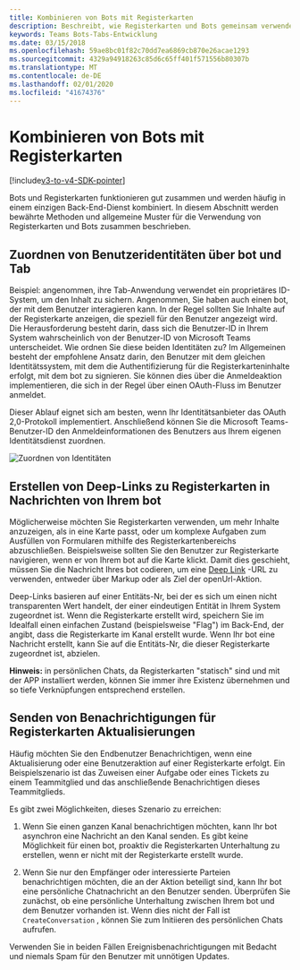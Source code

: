 ```yaml
---
title: Kombinieren von Bots mit Registerkarten
description: Beschreibt, wie Registerkarten und Bots gemeinsam verwendet werden
keywords: Teams Bots-Tabs-Entwicklung
ms.date: 03/15/2018
ms.openlocfilehash: 59ae8bc01f82c70dd7ea6869cb870e26acae1293
ms.sourcegitcommit: 4329a94918263c85d6c65ff401f571556b80307b
ms.translationtype: MT
ms.contentlocale: de-DE
ms.lasthandoff: 02/01/2020
ms.locfileid: "41674376"
---
```

# <a name="combine-bots-with-tabs"></a>Kombinieren von Bots mit Registerkarten

[!include[v3-to-v4-SDK-pointer](~/includes/v3-to-v4-pointer-bots.md)]

Bots und Registerkarten funktionieren gut zusammen und werden häufig in einem einzigen Back-End-Dienst kombiniert. In diesem Abschnitt werden bewährte Methoden und allgemeine Muster für die Verwendung von Registerkarten und Bots zusammen beschrieben.

## <a name="associating-user-identities-across-bot-and-tab"></a>Zuordnen von Benutzeridentitäten über bot und Tab

Beispiel: angenommen, ihre Tab-Anwendung verwendet ein proprietäres ID-System, um den Inhalt zu sichern. Angenommen, Sie haben auch einen bot, der mit dem Benutzer interagieren kann. In der Regel sollten Sie Inhalte auf der Registerkarte anzeigen, die speziell für den Benutzer angezeigt wird. Die Herausforderung besteht darin, dass sich die Benutzer-ID in Ihrem System wahrscheinlich von der Benutzer-ID von Microsoft Teams unterscheidet. Wie ordnen Sie diese beiden Identitäten zu?
Im Allgemeinen besteht der empfohlene Ansatz darin, den Benutzer mit dem gleichen Identitätssystem, mit dem die Authentifizierung für die Registerkarteninhalte erfolgt, mit dem bot zu signieren. Sie können dies über die Anmeldeaktion implementieren, die sich in der Regel über einen OAuth-Fluss im Benutzer anmeldet.

Dieser Ablauf eignet sich am besten, wenn Ihr Identitätsanbieter das OAuth 2,0-Protokoll implementiert. Anschließend können Sie die Microsoft Teams-Benutzer-ID den Anmeldeinformationen des Benutzers aus Ihrem eigenen Identitätsdienst zuordnen.

   ![Zuordnen von Identitäten](~/assets/images/bots/associating_contexts.png)

## <a name="constructing-deep-links-to-tabs-in-messages-from-your-bot"></a>Erstellen von Deep-Links zu Registerkarten in Nachrichten von Ihrem bot

Möglicherweise möchten Sie Registerkarten verwenden, um mehr Inhalte anzuzeigen, als in eine Karte passt, oder um komplexe Aufgaben zum Ausfüllen von Formularen mithilfe des Registerkartenbereichs abzuschließen. Beispielsweise sollten Sie den Benutzer zur Registerkarte navigieren, wenn er von Ihrem bot auf die Karte klickt. Damit dies geschieht, müssen Sie die Nachricht Ihres bot codieren, um eine [Deep Link](~/concepts/build-and-test/deep-links.md) -URL zu verwenden, entweder über Markup oder als Ziel der openUrl-Aktion.

Deep-Links basieren auf einer Entitäts-Nr, bei der es sich um einen nicht transparenten Wert handelt, der einer eindeutigen Entität in Ihrem System zugeordnet ist. Wenn die Registerkarte erstellt wird, speichern Sie im Idealfall einen einfachen Zustand (beispielsweise "Flag") im Back-End, der angibt, dass die Registerkarte im Kanal erstellt wurde. Wenn Ihr bot eine Nachricht erstellt, kann Sie auf die Entitäts-Nr, die dieser Registerkarte zugeordnet ist, abzielen.

**Hinweis:** in persönlichen Chats, da Registerkarten "statisch" sind und mit der APP installiert werden, können Sie immer ihre Existenz übernehmen und so tiefe Verknüpfungen entsprechend erstellen.

## <a name="sending-notifications-for-tab-updates"></a>Senden von Benachrichtigungen für Registerkarten Aktualisierungen

Häufig möchten Sie den Endbenutzer Benachrichtigen, wenn eine Aktualisierung oder eine Benutzeraktion auf einer Registerkarte erfolgt. Ein Beispielszenario ist das Zuweisen einer Aufgabe oder eines Tickets zu einem Teammitglied und das anschließende Benachrichtigen dieses Teammitglieds.

Es gibt zwei Möglichkeiten, dieses Szenario zu erreichen:

1. Wenn Sie einen ganzen Kanal benachrichtigen möchten, kann Ihr bot asynchron eine Nachricht an den Kanal senden. Es gibt keine Möglichkeit für einen bot, proaktiv die Registerkarten Unterhaltung zu erstellen, wenn er nicht mit der Registerkarte erstellt wurde.

2. Wenn Sie nur den Empfänger oder interessierte Parteien benachrichtigen möchten, die an der Aktion beteiligt sind, kann Ihr bot eine persönliche Chatnachricht an den Benutzer senden. Überprüfen Sie zunächst, ob eine persönliche Unterhaltung zwischen Ihrem bot und dem Benutzer vorhanden ist. Wenn dies nicht der Fall ist `CreateConversation` , können Sie zum Initiieren des persönlichen Chats aufrufen.

Verwenden Sie in beiden Fällen Ereignisbenachrichtigungen mit Bedacht und niemals Spam für den Benutzer mit unnötigen Updates.

